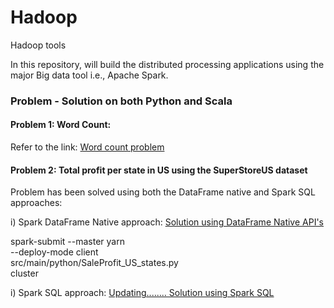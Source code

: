 # Hadoop
Hadoop tools

In this repository, will build the distributed processing applications using the major Big data tool i.e., Apache Spark.

### Problem - Solution on both Python and Scala

#### Problem 1: Word Count:

Refer to the link: <a href= 'https://github.com/Manohar11/Hadoop/tree/master/Spark/Pyspark/word_count'> Word count problem </a>

#### Problem 2: Total profit per state in US using the SuperStoreUS dataset
Problem has been solved using both the DataFrame native and Spark SQL approaches:

i) Spark DataFrame Native approach: <a href='https://github.com/Manohar11/Hadoop/tree/master/Spark/Pyspark/DataFrame_native_API_solutions'> Solution using DataFrame Native API's </a>

spark-submit --master yarn \
  --deploy-mode client \
  src/main/python/SaleProfit_US_states.py \
  cluster
  
i) Spark SQL approach: <a href=''> Updating........ Solution using Spark SQL </a>
